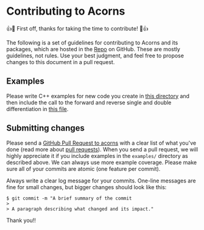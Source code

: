# Contributing to Acorns

:+1::tada: First off, thanks for taking the time to contribute! :tada::+1:

The following is a set of guidelines for contributing to Acorns and its packages, which are hosted in the [Repo](https://github.com/deshanadesai/acorns) on GitHub. These are mostly guidelines, not rules. Use your best judgment, and feel free to propose changes to this document in a pull request.

## Examples

Please write C++ examples for new code you create in [this directory](https://github.com/deshanadesai/acorns/tree/master/examples/sample_c_functions) and then include the call to the forward and reverse single and double differentiation in [this file](https://github.com/deshanadesai/acorns/blob/master/examples/run_sample_c_functions.py).

## Submitting changes

Please send a [GitHub Pull Request to acorns](https://github.com/deshanadesai/acorns/pull/new/master) with a clear list of what you've done (read more about [pull requests](http://help.github.com/pull-requests/)). When you send a pull request, we will highly appreciate it if you include examples in the `examples/` directory as described above. We can always use more example coverage. Please make sure all of your commits are atomic (one feature per commit).

Always write a clear log message for your commits. One-line messages are fine for small changes, but bigger changes should look like this:

    $ git commit -m "A brief summary of the commit
    > 
    > A paragraph describing what changed and its impact."
    
    
Thank you!!    
